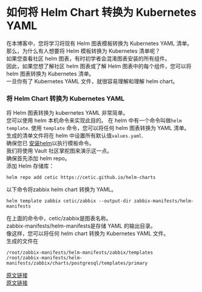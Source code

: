 # 如何将 Helm Chart 转换为 Kubernetes YAML

在本博客中，您将学习将现有 Helm 图表模板转换为 Kubernetes YAML 清单。  
那么，为什么有人想要将 Helm 模板转换为 Kubernetes 清单呢？  
如果您查看社区 helm 图表，有时初学者会混淆图表安装的所有组件。  
因此，如果您想了解社区 helm 图表或了解 Helm 图表中的每个组件，您可以将 helm 图表转换为 Kubernetes 清单。  
一旦你有了 Kubernetes YAML 文件，就很容易理解和理解 helm chart。  
### 将 Helm Chart 转换为 Kubernetes YAML  
将 Helm 图表转换为 kubernetes YAML 非常简单。  
您可以使用 helm 本机命令来实现此目的。
在 helm 中有一个命令叫做`helm template`. 使用 `template` 命令，您可以将任何 helm 图表转换为 YAML 清单。  
生成的清单文件将在 helm 中设置所有默认值`values.yaml`.  
确保您已 [安装helm](https://devopscube.com/install-configure-helm-kubernetes/)以执行模板命令。  
我们将使用 Vault 社区掌舵图来演示这一点。  
确保首先添加 helm repo。  
添加 Helm 存储库：  
```
helm repo add cetic https://cetic.github.io/helm-charts
```
以下命令将zabbix helm chart 转换为 YAML。
```
helm template zabbix cetic/zabbix --output-dir zabbix-manifests/helm-manifests
```
在上面的命令中，cetic/zabbix是图表名称。  
zabbix-manifests/helm-manifests是存储 YAML 的输出目录。  
像这样，您可以将任何 helm chart 转换为 Kubernetes YAML 文件。  
生成的文件在  
```
/root/zabbix-manifests/helm-manifests/zabbix/templates
/root/zabbix-manifests/helm-manifests/zabbix/charts/postgresql/templates/primary
```


[原文链接](https://devopslearners.com/how-to-convert-helm-chart-to-kubernetes-yaml-fbe6d6722f6)  
[原文链接](https://scriptcrunch.com/convert-helm-chart-kubernetes-yaml/)
